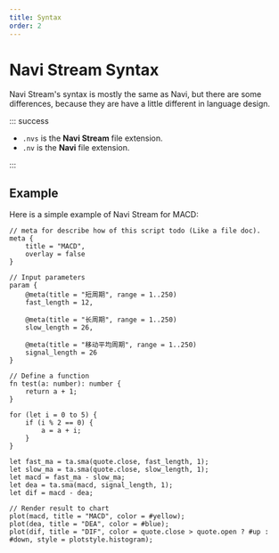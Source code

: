 ```yaml
---
title: Syntax
order: 2
---
```


# Navi Stream Syntax

Navi Stream's syntax is mostly the same as Navi, but there are some differences, because they are have a little different in language design.

::: success

- `.nvs` is the **Navi Stream** file extension.
- `.nv` is the **Navi** file extension.

:::

## Example

Here is a simple example of Navi Stream for MACD:

```nvs
// meta for describe how of this script todo (Like a file doc).
meta {
    title = "MACD",
    overlay = false
}

// Input parameters
param {
    @meta(title = "短周期", range = 1..250)
    fast_length = 12,

    @meta(title = "长周期", range = 1..250)
    slow_length = 26,

    @meta(title = "移动平均周期", range = 1..250)
    signal_length = 26
}

// Define a function
fn test(a: number): number {
    return a + 1;
}

for (let i = 0 to 5) {
    if (i % 2 == 0) {
        a = a + i;
    }
}

let fast_ma = ta.sma(quote.close, fast_length, 1);
let slow_ma = ta.sma(quote.close, slow_length, 1);
let macd = fast_ma - slow_ma;
let dea = ta.sma(macd, signal_length, 1);
let dif = macd - dea;

// Render result to chart
plot(macd, title = "MACD", color = #yellow);
plot(dea, title = "DEA", color = #blue);
plot(dif, title = "DIF", color = quote.close > quote.open ? #up : #down, style = plotstyle.histogram);
```
